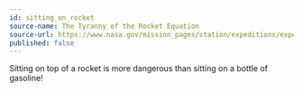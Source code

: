 ```yaml
---
id: sitting_on_rocket
source-name: The Tyranny of the Rocket Equation
source-url: https://www.nasa.gov/mission_pages/station/expeditions/expedition30/tryanny.html
published: false
---
```

Sitting on top of a rocket is more dangerous than sitting on a bottle of gasoline!
